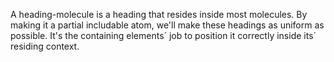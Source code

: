 A heading-molecule is a heading that resides inside most molecules. By making it a partial includable atom, we'll make these headings as uniform as possible. It's the containing elements´ job to position it correctly inside its´ residing context.